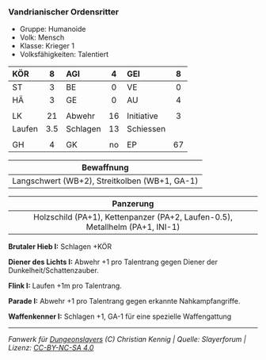 ### Vandrianischer Ordensritter

- Gruppe: Humanoide
- Volk: Mensch
- Klasse: Krieger 1
- Volksfähigkeiten: Talentiert

| KÖR    |  8  | AGI      |  4  | GEI        |  8  |
| :----- | :-: | :------- | :-: | :--------- | :-: |
| ST     |  3  | BE       |  0  | VE         |  0  |
| HÄ     |  3  | GE       |  0  | AU         |  4  |
|        |     |          |     |            |     |
| LK     | 21  | Abwehr   | 16  | Initiative |  3  |
| Laufen | 3.5 | Schlagen | 13  | Schiessen  |     |
|        |     |          |     |            |     |
| GH     |  4  | GK       | no  | EP         | 67  |

|                  Bewaffnung                   |
| :-------------------------------------------: |
| Langschwert (WB+2), Streitkolben (WB+1, GA-1) |

|                                  Panzerung                                   |
| :--------------------------------------------------------------------------: |
| Holzschild (PA+1), Kettenpanzer (PA+2, Laufen-0.5), Metallhelm (PA+1, INI-1) |

**Brutaler Hieb I:** Schlagen +KÖR

**Diener des Lichts I:** Abwehr +1 pro Talentrang gegen Diener der Dunkelheit/Schattenzauber.

**Flink I:** Laufen +1m pro Talentrang.

**Parade I:** Abwehr +1 pro Talentrang gegen erkannte Nahkampfangriffe.

**Waffenkenner I:** Schlagen +1, GA-1 für eine spezielle Waffengattung

---

_Fanwerk für [Dungeonslayers](https://www.dungeonslayers.net/) (C) Christian Kennig | Quelle: Slayerforum | Lizenz: [CC-BY-NC-SA 4.0](https://creativecommons.org/licenses/by-nc-sa/4.0/deed.de)_

